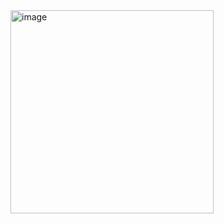 <img width="325" alt="image" src="https://user-images.githubusercontent.com/101534144/163744209-7f22886e-74c7-420c-a441-e3ce60be5748.png">
